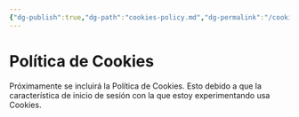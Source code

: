 ```yaml
---
{"dg-publish":true,"dg-path":"cookies-policy.md","dg-permalink":"/cookies-policy","permalink":"/cookies-policy/","title":"Política de Cookies","hide":true,"tags":["www"],"noteIcon":"1","created":"2024-03-29T12:04:47.474-06:00","updated":"2024-04-07T15:33:06.831-06:00"}
---
```


# Política de Cookies
Próximamente se incluirá la Política de Cookies. Esto debido a que la característica de inicio de sesión con la que estoy experimentando usa Cookies.